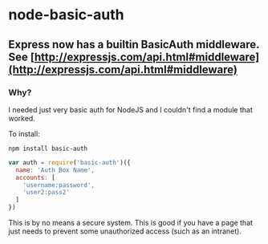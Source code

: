 # node-basic-auth

## Express now has a builtin BasicAuth middleware. See [http://expressjs.com/api.html#middleware](http://expressjs.com/api.html#middleware)

### Why?

I needed just very basic auth for NodeJS and I couldn't find a module that worked.

To install:

```
npm install basic-auth
```

```javascript
var auth = require('basic-auth')({
  name: 'Auth Box Name',
  accounts: [
    'username:password',
    'user2:pass2'
  ]
})
```

This is by no means a secure system. This is good if you have a page that just needs to prevent some unauthorized access (such as an intranet).